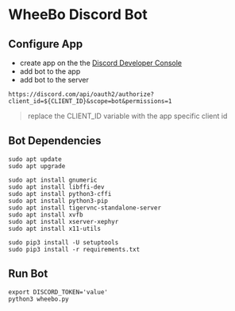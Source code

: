 
# WheeBo Discord Bot

## Configure App

* create app on the the [Discord Developer Console](https://discord.com/developers/applications)
* add bot to the app
* add bot to the server

```
https://discord.com/api/oauth2/authorize?client_id=${CLIENT_ID}&scope=bot&permissions=1
```
> replace the CLIENT_ID variable with the app specific client id

## Bot Dependencies

```
sudo apt update
sudo apt upgrade

sudo apt install gnumeric
sudo apt install libffi-dev
sudo apt install python3-cffi
sudo apt install python3-pip
sudo apt install tigervnc-standalone-server 
sudo apt install xvfb 
sudo apt install xserver-xephyr 
sudo apt install x11-utils 

sudo pip3 install -U setuptools
sudo pip3 install -r requirements.txt
```

## Run Bot

```
export DISCORD_TOKEN='value'
python3 wheebo.py
```